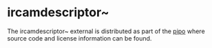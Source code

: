 # ircamdescriptor~
The ircamdescriptor~ external is distributed as part of the [pipo](https://github.com/Ircam-RnD/pipo) where source code and license information can be found.